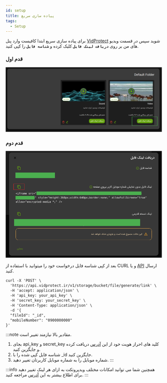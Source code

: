 ```yaml
---
id: setup
title: پیاده سازی سریع
tags:
  - Setup
---
```


برای پیاده سازی سریع ابتدا کافیست وارد پنل
[VidProtect][]
شوید سپس در قسمت ویدیو های من بر روی **`دریافت لینک فایل`** کلیک کرده و **`شناسه فایل`** را کپی کنید.

### قدم اول

![Image](./img/03.jpg)

### قدم دوم

![Image](./img/02.jpg)

بعد از کپی شناسه فایل درخواست خود را میتوانید با استفاده از CURL و یا
[API][]
ارسال کنید.

```shell
curl -X 'POST' \
  'https://api.vidprotect.ir/v1/storage/bucket/file/generate/link' \
  -H 'accept: application/json' \
  -H 'api_key: your_api_key' \
  -H 'secret_key: your_secret_key' \
  -H 'Content-Type: application/json' \
  -d '{
  "fileId": "_id",
  "mobileNumber": "0900000000"
}'
```

:::note
مقادیر بالا نیازمند تغییر است.

1. بجای api_key و secret_key کلید های احراز هویت خود از
   این [آدرس][] دریافت کرده و جایگزین کنید.
2. شناسه فایل کپی شده را با _id جایگزین کنید.
3. شماره موبایل را به شماره موبایل کاربرتان تغییر دهید.
   :::

:::info
همچنین شما می توانید امکانات مختلف ویدپروتکت به ازای هر لینک تغییر دهید برای اطلاع بیشتر به این [آدرس](./file/03-generate-link.md) مراجعه کنید.
:::

[VidProtect]: https://vidprotect.ir/panel

[API]: ./file/03-generate-link.md#نمونه-کد

[آدرس]: https://vidprotect.ir/panel/settings/security-settings
